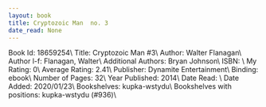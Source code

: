 ```yaml
---
layout: book
title: Cryptozoic Man  no. 3
date_read: None
---
```


Book Id: 18659254\ 
Title: Cryptozoic Man #3\ 
Author: Walter Flanagan\ 
Author l-f: Flanagan, Walter\ 
Additional Authors: Bryan Johnson\ 
ISBN: \ 
My Rating: 0\ 
Average Rating: 2.41\ 
Publisher: Dynamite Entertainment\ 
Binding: ebook\ 
Number of Pages: 32\ 
Year Published: 2014\ 
Date Read: \ 
Date Added: 2020/01/23\ 
Bookshelves: kupka-wstydu\ 
Bookshelves with positions: kupka-wstydu (#936)\ 

